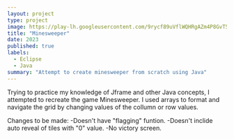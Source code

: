 ```yaml
---
layout: project
type: project
image: https://play-lh.googleusercontent.com/9rycf89uVflWQHRgAZm4P8GvT5Kpzzsoo77EWjDew0DiMhz3YmZhis5mgiWWWov5lUOr
title: "Minesweeper"
date: 2023
published: true
labels:
  - Eclipse
  - Java
summary: "Attempt to create minesweeper from scratch using Java"
---
```


Trying to practice my knowledge of Jframe and other Java concepts, I attempted to recreate the game Minesweeper.  I used arrays to format and navigate the grid by changing values of the collumn or row values.


Changes to be made:
-Doesn't have "flagging" funtion.
-Doesn't inclide auto reveal of tiles with "0" value.
-No victory screen.
